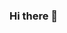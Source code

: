 ### Hi there 👋

<!--
**jarrodramsey/jarrodramsey** is a ✨ _special_ ✨ repository because its `README.md` (this file) appears on your GitHub profile.

Here are some ideas to get you started:
2
- 🔭 I’m currently working on ...
- 🌱 I’m currently learning ...
- 👯 I’m looking to collaborate on ...
- 🤔 I’m looking for help with ...
- 💬 Ask me about ...
- 📫 How to reach me: ...
- 😄 Pronouns: ...
- ⚡ Fun fact: ...
-->

<!--Last updated: Thu Aug  8 14:40:44 UTC 2024 -->
